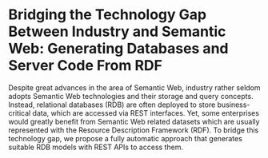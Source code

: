 # Bridging the Technology Gap Between Industry and Semantic Web: Generating Databases and Server Code From RDF

Despite great advances in the area of Semantic Web, industry rather seldom adopts Semantic Web technologies and their storage and query concepts.
Instead, relational databases (RDB) are often deployed to store business-critical data, which are accessed via REST interfaces.
Yet, some enterprises would greatly benefit from Semantic Web related datasets which are usually represented with the Resource Description Framework (RDF).
To bridge this technology gap, we propose a fully automatic approach that generates suitable RDB models with REST APIs to access them.
